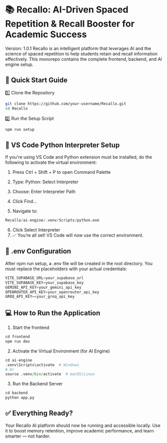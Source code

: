 # 📚 Recallo: AI-Driven Spaced Repetition & Recall Booster for Academic Success
Version: 1.0.1
Recallo is an intelligent platform that leverages AI and the science of spaced repetition to help students retain and recall information effectively. This monorepo contains the complete frontend, backend, and AI engine setup.

## 🚀 Quick Start Guide

1️⃣ Clone the Repository

```bash
git clone https://github.com/your-username/Recallo.git
cd Recallo
```

2️⃣ Run the Setup Script

```python
npm run setup
```

## 🧠 VS Code Python Interpreter Setup

If you're using VS Code and Python extension must be installed, do the following to activate the virtual environment:

1. Press Ctrl + Shift + P to open Command Palette

2. Type: Python: Select Interpreter

3. Choose: Enter Interpreter Path

4. Click Find...

5. Navigate to:

```python
Recallo/ai-engine/.venv/Scripts/python.exe
```
6. Click Select Interpreter
7. ✅ You’re all set! VS Code will now use the correct environment.


## 🔐 .env Configuration

After npm run setup, a .env file will be created in the root directory.
You must replace the placeholders with your actual credentials:
```python
VITE_SUPABASE_URL=your_supabase_url
VITE_SUPABASE_KEY=your_supabase_key
GEMINI_API_KEY=your_gemini_api_key
OPENROUTER_API_KEY=your_openrouter_api_key
GROQ_API_KEY==your_groq_api_key
```

## 💻 How to Run the Application
1. Start the frontend
```python
cd frontend
npm run dev
```
2. Activate the Virtual Environment (for AI Engine)
```python
cd ai-engine
.venv\Scripts\activate  # Windows
# Or
source .venv/bin/activate  # macOS/Linux
```
3.  Run the Backend Server
```python
cd backend
python app.py
```

## ✅ Everything Ready?
Your Recallo AI platform should now be running and accessible locally.
Use it to boost memory retention, improve academic performance, and learn smarter — not harder.
